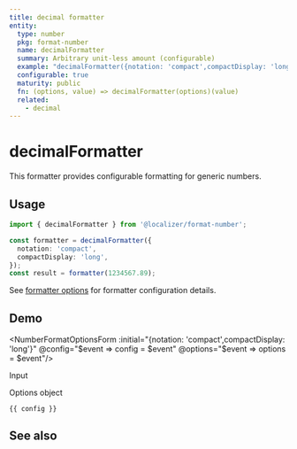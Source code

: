 ```yaml
---
title: decimal formatter
entity:
  type: number
  pkg: format-number
  name: decimalFormatter
  summary: Arbitrary unit-less amount (configurable)
  example: "decimalFormatter({notation: 'compact',compactDisplay: 'long'})(1234567.89)"
  configurable: true
  maturity: public
  fn: (options, value) => decimalFormatter(options)(value)
  related:
    - decimal
---
```


# decimalFormatter <Package name="format-number"/>

This formatter provides configurable formatting for generic numbers.

## Usage

```typescript twoslash
import { decimalFormatter } from '@localizer/format-number';

const formatter = decimalFormatter({
  notation: 'compact',
  compactDisplay: 'long',
});
const result = formatter(1234567.89);
```

See [formatter options](./options/index.md) for formatter configuration details.

## Demo

<script setup>
  import { ref, computed, watch } from 'vue';
  import { NForm, NFormItem } from 'naive-ui/es/form';
  import { NInputNumber } from 'naive-ui/es/input-number';
  import { NSelect } from 'naive-ui/es/select';
  import { NDivider } from 'naive-ui/es/divider';
  import { NCollapse, NCollapseItem } from 'naive-ui/es/collapse';
  import NumberFormatOptionsForm from './NumberFormatOptionsForm.vue';

  const value = ref(1234567.89);
  const config = ref();
  const options = ref({});
</script>

<EntityDemo :args="[options, value]">

<NumberFormatOptionsForm :initial="{notation: 'compact',compactDisplay: 'long'}" @config="$event => config = $event" @options="$event => options = $event"/>

<NDivider title-placement="left">Input</NDivider>
<NFormItem label="Value"><NInputNumber clearable v-model:value="value" /></NFormItem>

<NDivider title-placement="left">Options object</NDivider>

```-vue
{{ config }}
```

</EntityDemo>

## See also

<Entities />

